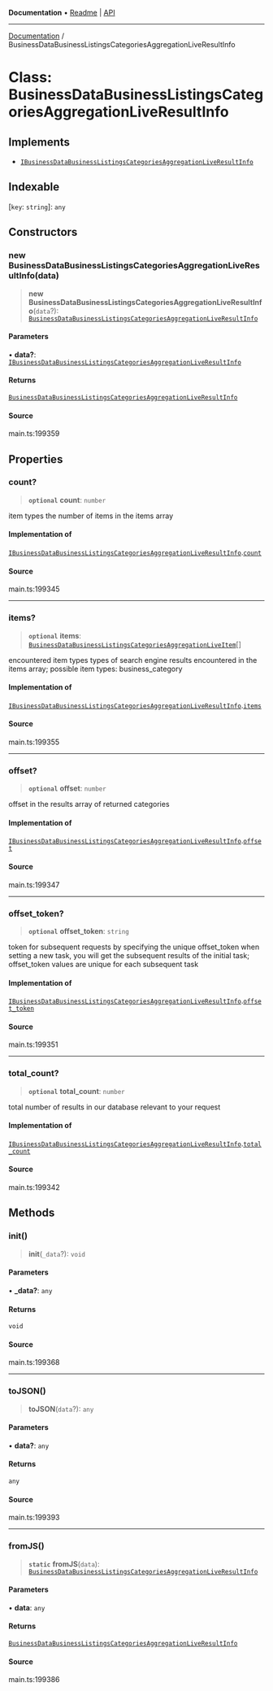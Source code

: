 **Documentation** • [Readme](../README.md) \| [API](../globals.md)

***

[Documentation](../README.md) / BusinessDataBusinessListingsCategoriesAggregationLiveResultInfo

# Class: BusinessDataBusinessListingsCategoriesAggregationLiveResultInfo

## Implements

- [`IBusinessDataBusinessListingsCategoriesAggregationLiveResultInfo`](../interfaces/IBusinessDataBusinessListingsCategoriesAggregationLiveResultInfo.md)

## Indexable

 \[`key`: `string`\]: `any`

## Constructors

### new BusinessDataBusinessListingsCategoriesAggregationLiveResultInfo(data)

> **new BusinessDataBusinessListingsCategoriesAggregationLiveResultInfo**(`data`?): [`BusinessDataBusinessListingsCategoriesAggregationLiveResultInfo`](BusinessDataBusinessListingsCategoriesAggregationLiveResultInfo.md)

#### Parameters

• **data?**: [`IBusinessDataBusinessListingsCategoriesAggregationLiveResultInfo`](../interfaces/IBusinessDataBusinessListingsCategoriesAggregationLiveResultInfo.md)

#### Returns

[`BusinessDataBusinessListingsCategoriesAggregationLiveResultInfo`](BusinessDataBusinessListingsCategoriesAggregationLiveResultInfo.md)

#### Source

main.ts:199359

## Properties

### count?

> **`optional`** **count**: `number`

item types
the number of items in the items array

#### Implementation of

[`IBusinessDataBusinessListingsCategoriesAggregationLiveResultInfo`](../interfaces/IBusinessDataBusinessListingsCategoriesAggregationLiveResultInfo.md).[`count`](../interfaces/IBusinessDataBusinessListingsCategoriesAggregationLiveResultInfo.md#count)

#### Source

main.ts:199345

***

### items?

> **`optional`** **items**: [`BusinessDataBusinessListingsCategoriesAggregationLiveItem`](BusinessDataBusinessListingsCategoriesAggregationLiveItem.md)[]

encountered item types
types of search engine results encountered in the items array;
possible item types: business_category

#### Implementation of

[`IBusinessDataBusinessListingsCategoriesAggregationLiveResultInfo`](../interfaces/IBusinessDataBusinessListingsCategoriesAggregationLiveResultInfo.md).[`items`](../interfaces/IBusinessDataBusinessListingsCategoriesAggregationLiveResultInfo.md#items)

#### Source

main.ts:199355

***

### offset?

> **`optional`** **offset**: `number`

offset in the results array of returned categories

#### Implementation of

[`IBusinessDataBusinessListingsCategoriesAggregationLiveResultInfo`](../interfaces/IBusinessDataBusinessListingsCategoriesAggregationLiveResultInfo.md).[`offset`](../interfaces/IBusinessDataBusinessListingsCategoriesAggregationLiveResultInfo.md#offset)

#### Source

main.ts:199347

***

### offset\_token?

> **`optional`** **offset\_token**: `string`

token for subsequent requests
by specifying the unique offset_token when setting a new task, you will get the subsequent results of the initial task;
offset_token values are unique for each subsequent task

#### Implementation of

[`IBusinessDataBusinessListingsCategoriesAggregationLiveResultInfo`](../interfaces/IBusinessDataBusinessListingsCategoriesAggregationLiveResultInfo.md).[`offset_token`](../interfaces/IBusinessDataBusinessListingsCategoriesAggregationLiveResultInfo.md#offset_token)

#### Source

main.ts:199351

***

### total\_count?

> **`optional`** **total\_count**: `number`

total number of results in our database relevant to your request

#### Implementation of

[`IBusinessDataBusinessListingsCategoriesAggregationLiveResultInfo`](../interfaces/IBusinessDataBusinessListingsCategoriesAggregationLiveResultInfo.md).[`total_count`](../interfaces/IBusinessDataBusinessListingsCategoriesAggregationLiveResultInfo.md#total_count)

#### Source

main.ts:199342

## Methods

### init()

> **init**(`_data`?): `void`

#### Parameters

• **\_data?**: `any`

#### Returns

`void`

#### Source

main.ts:199368

***

### toJSON()

> **toJSON**(`data`?): `any`

#### Parameters

• **data?**: `any`

#### Returns

`any`

#### Source

main.ts:199393

***

### fromJS()

> **`static`** **fromJS**(`data`): [`BusinessDataBusinessListingsCategoriesAggregationLiveResultInfo`](BusinessDataBusinessListingsCategoriesAggregationLiveResultInfo.md)

#### Parameters

• **data**: `any`

#### Returns

[`BusinessDataBusinessListingsCategoriesAggregationLiveResultInfo`](BusinessDataBusinessListingsCategoriesAggregationLiveResultInfo.md)

#### Source

main.ts:199386
